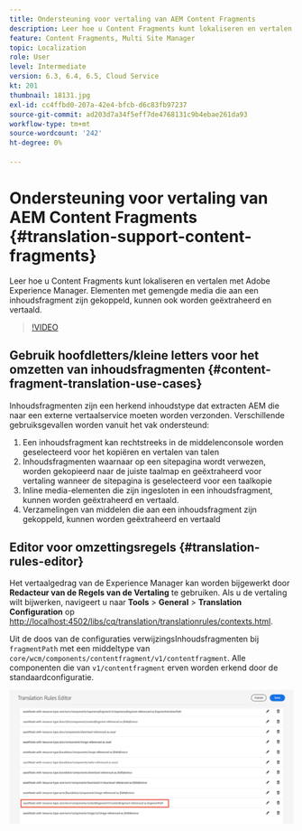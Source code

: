 ```yaml
---
title: Ondersteuning voor vertaling van AEM Content Fragments
description: Leer hoe u Content Fragments kunt lokaliseren en vertalen met Adobe Experience Manager. Elementen met gemengde media die aan een inhoudsfragment zijn gekoppeld, kunnen ook worden geëxtraheerd en vertaald.
feature: Content Fragments, Multi Site Manager
topic: Localization
role: User
level: Intermediate
version: 6.3, 6.4, 6.5, Cloud Service
kt: 201
thumbnail: 18131.jpg
exl-id: cc4ffbd0-207a-42e4-bfcb-d6c83fb97237
source-git-commit: ad203d7a34f5eff7de4768131c9b4ebae261da93
workflow-type: tm+mt
source-wordcount: '242'
ht-degree: 0%

---
```


# Ondersteuning voor vertaling van AEM Content Fragments {#translation-support-content-fragments}

Leer hoe u Content Fragments kunt lokaliseren en vertalen met Adobe Experience Manager. Elementen met gemengde media die aan een inhoudsfragment zijn gekoppeld, kunnen ook worden geëxtraheerd en vertaald.

>[!VIDEO](https://video.tv.adobe.com/v/18131/?quality=12&learn=on)

## Gebruik hoofdletters/kleine letters voor het omzetten van inhoudsfragmenten {#content-fragment-translation-use-cases}

Inhoudsfragmenten zijn een herkend inhoudstype dat extracten AEM die naar een externe vertaalservice moeten worden verzonden. Verschillende gebruiksgevallen worden vanuit het vak ondersteund:

1. Een inhoudsfragment kan rechtstreeks in de middelenconsole worden geselecteerd voor het kopiëren en vertalen van talen
2. Inhoudsfragmenten waarnaar op een sitepagina wordt verwezen, worden gekopieerd naar de juiste taalmap en geëxtraheerd voor vertaling wanneer de sitepagina is geselecteerd voor een taalkopie
3. Inline media-elementen die zijn ingesloten in een inhoudsfragment, kunnen worden geëxtraheerd en vertaald.
4. Verzamelingen van middelen die aan een inhoudsfragment zijn gekoppeld, kunnen worden geëxtraheerd en vertaald

## Editor voor omzettingsregels {#translation-rules-editor}

Het vertaalgedrag van de Experience Manager kan worden bijgewerkt door **Redacteur van de Regels van de Vertaling** te gebruiken. Als u de vertaling wilt bijwerken, navigeert u naar **Tools** > **General** > **Translation Configuration** op [http://localhost:4502/libs/cq/translation/translationrules/contexts.html](http://localhost:4502/libs/cq/translation/translationrules/contexts.html).

Uit de doos van de configuraties verwijzingsInhoudsfragmenten bij `fragmentPath` met een middeltype van `core/wcm/components/contentfragment/v1/contentfragment`. Alle componenten die van `v1/contentfragment` erven worden erkend door de standaardconfiguratie.

![Editor voor omzettingsregels](assets/translation-configuration.png)
